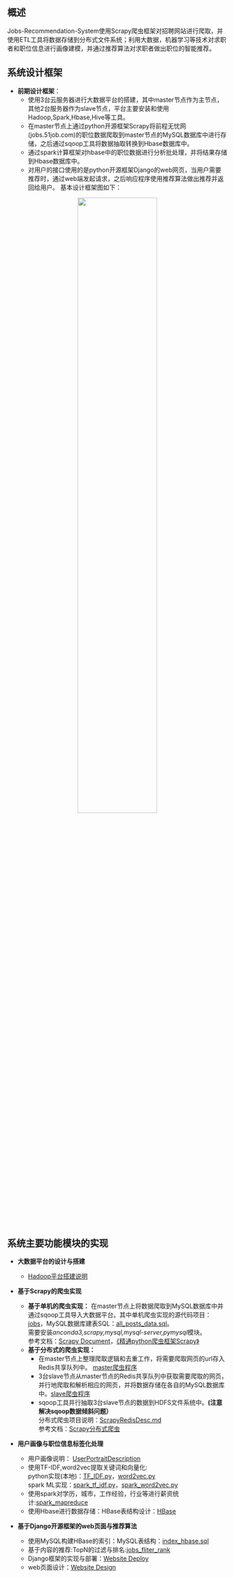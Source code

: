 ## 概述  
Jobs-Recommendation-System使用Scrapy爬虫框架对招聘网站进行爬取，并使用ETL工具将数据存储到分布式文件系统；利用大数据，机器学习等技术对求职者和职位信息进行画像建模，并通过推荐算法对求职者做出职位的智能推荐。  

## 系统设计框架  
* **前期设计框架**：  
  * 使用3台云服务器进行大数据平台的搭建，其中master节点作为主节点，其他2台服务器作为slave节点，平台主要安装和使用Hadoop,Spark,Hbase,Hive等工具。
  * 在master节点上通过python开源框架Scrapy将前程无忧网(jobs.51job.com)的职位数据爬取到master节点的MySQL数据库中进行存储，之后通过sqoop工具将数据抽取转换到Hbase数据库中。
  * 通过spark计算框架对hbase中的职位数据进行分析批处理，并将结果存储到Hbase数据库中。
  * 对用户的接口使用的是python开源框架Django的web网页，当用户需要推荐时，通过web端发起请求，之后响应程序使用推荐算法做出推荐并返回给用户。
  基本设计框架图如下：
<div align=center>
  <img src="https://github.com/efishliu/Jobs-Recommendation-System/blob/master/image/%E7%BB%98%E5%9B%BE1.jpg?raw=true" width = 60% height = 60% />
</div>  


## 系统主要功能模块的实现  
* **大数据平台的设计与搭建**  
  * [Hadoop平台搭建说明](https://github.com/efishliu/Jobs-Recommendation-System/blob/master/Hadoop/Hadoop%20Installtion%20Description.md)

* **基于Scrapy的爬虫实现**  
    * **基于单机的爬虫实现：** 在master节点上将数据爬取到MySQL数据库中并通过sqoop工具导入大数据平台。其中单机爬虫实现的源代码项目：[jobs](https://github.com/efishliu/Jobs-Recommendation-System/tree/master/Scrapy/jobs)，MySQL数据库建表SQL：[all_posts_data.sql](https://github.com/efishliu/Jobs-Recommendation-System/blob/master/Scrapy/all_posts_data.sql)。  
    需要安装*anconda3,scrapy,mysql,mysql-server,pymysql*模块。  
    参考文档：[Scrapy Document](https://scrapy.org/doc/)，[《精通python爬虫框架Scrapy》](https://github.com/efishliu/Jobs-Recommendation-System/tree/master/scrapybook)  
    * **基于分布式的爬虫实现：** 
      * 在master节点上整理爬取逻辑和去重工作，将需要爬取网页的url存入Redis共享队列中。 [master爬虫程序](https://github.com/efishliu/Jobs-Recommendation-System/tree/master/Scrapy/master/master)  
      * 3台slave节点从master节点的Redis共享队列中获取需要爬取的网页，并行地爬取和解析相应的网页，并将数据存储在各自的MySQL数据库中。[slave爬虫程序](https://github.com/efishliu/Jobs-Recommendation-System/tree/master/Scrapy/slave)  
      * sqoop工具并行抽取3台slave节点的数据到HDFS文件系统中。**(注意解决sqoop数据倾斜问题）**  
    分布式爬虫项目说明：[ScrapyRedisDesc.md](https://github.com/efishliu/Jobs-Recommendation-System/blob/master/Scrapy/ScrapyRedisDesc.md)  
    参考文档：[Scrapy分布式爬虫](https://edu.csdn.net/notebook/python/week10/9.html)

* **用户画像与职位信息标签化处理**  
    * 用户画像说明： [UserPortraitDescription](https://github.com/efishliu/Jobs-Recommendation-System/blob/master/User%20Portrait/UserPortraitDescription.md)  
    * 使用TF-IDF,word2vec提取关键词和向量化:  
    python实现(本地)：[TF_IDF.py](https://github.com/efishliu/Jobs-Recommendation-System/blob/master/User%20Portrait/TF_IDF.py)，[word2vec.py]()  
    spark ML实现：[spark_tf_idf.py]()，[spark_word2vec.py]()
    * 使用spark对学历，城市，工作经验，行业等进行薪资统计:[spark_mapreduce]()
    * 使用Hbase进行数据存储：HBase表结构设计：[HBase]()
* **基于Django开源框架的web页面与推荐算法**  
    * 使用MySQL构建HBase的索引：MySQL表结构：[index_hbase.sql]()
    * 基于内容的推荐:TopN的过滤与排名:[jobs_fliter_rank]()
    * Django框架的实现与部署：[Website Deploy](https://github.com/efishliu/Jobs-Recommendation-System/tree/master/Website/Website%20Deploy)
    * web页面设计：[Website Design](https://github.com/efishliu/Jobs-Recommendation-System/tree/master/Website/Website%20Design)
 
